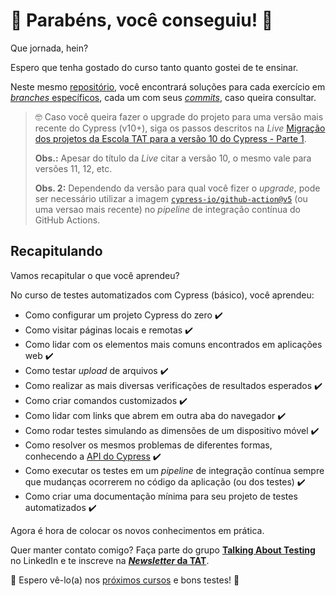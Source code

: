 # 🥳 Parabéns, você conseguiu! 🎉

Que jornada, hein?

Espero que tenha gostado do curso tanto quanto gostei de te ensinar.

Neste mesmo [repositório](https://github.com/wlsf82/cypress-basico-v2), você encontrará soluções para cada exercício em [_branches_ específicos](https://github.com/wlsf82/cypress-basico-v2/branches), cada um com seus [_commits_](https://github.com/wlsf82/cypress-basico-v2/commits/aula-12), caso queira consultar.

> 🤓 Caso você queira fazer o upgrade do projeto para uma versão mais recente do Cypress (v10+), siga os passos descritos na _Live_ [Migração dos projetos da Escola TAT para a versão 10 do Cypress - Parte 1](https://www.youtube.com/live/LLFsask2M1w?feature=share&t=394).
>
> **Obs.:** Apesar do título da _Live_ citar a versão 10, o mesmo vale para versões 11, 12, etc.
>
> **Obs. 2:** Dependendo da versão para qual você fizer o _upgrade_, pode ser necessário utilizar a imagem [`cypress-io/github-action@v5`](https://github.com/cypress-io/github-action) (ou uma versao mais recente) no _pipeline_ de integração contínua do GitHub Actions.

## Recapitulando

Vamos recapitular o que você aprendeu?

No curso de testes automatizados com Cypress (básico), você aprendeu:

- Como configurar um projeto Cypress do zero ✔️
- Como visitar páginas locais e remotas ✔️
- Como lidar com os elementos mais comuns encontrados em aplicações web ✔️
- Como testar _upload_ de arquivos ✔️
- Como realizar as mais diversas verificações de resultados esperados ✔️
- Como criar comandos customizados ✔️
- Como lidar com links que abrem em outra aba do navegador ✔️
- Como rodar testes simulando as dimensões de um dispositivo móvel ✔️
- Como resolver os mesmos problemas de diferentes formas, conhecendo a [API do Cypress](https://docs.cypress.io/api/table-of-contents) ✔️
- Como executar os testes em um _pipeline_ de integração contínua sempre que mudanças ocorrerem no código da aplicação (ou dos testes) ✔️
- Como criar uma documentação mínima para seu projeto de testes automatizados ✔️

Agora é hora de colocar os novos conhecimentos em prática.

Quer manter contato comigo? Faça parte do grupo [**Talking About Testing**](https://www.linkedin.com/groups/12492726/) no LinkedIn e te inscreve na [**_Newsletter_ da TAT**](https://mailchi.mp/6b1f35857228/newsletter-talking-about-testing).

👋 Espero vê-lo(a) nos [próximos cursos](https://www.udemy.com/user/walmyr/) e bons testes! 🚀
